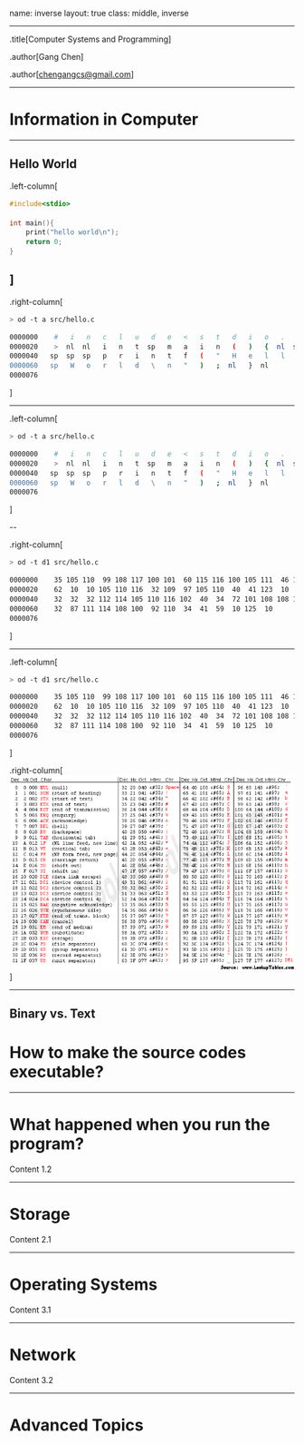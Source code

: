 name: inverse
layout: true
class: middle, inverse

---
.title[Computer Systems and Programming]

.author[Gang Chen]

.author[chengangcs@gmail.com]

---


# Information in Computer

---
## Hello World
.left-column[
```c
#include<stdio>

int main(){
    print("hello world\n");
    return 0;
}
```
]
--

.right-column[
```bash
> od -t a src/hello.c
```

```bash
0000000    #   i   n   c   l   u   d   e   <   s   t   d   i   o   .   h
0000020    >  nl  nl   i   n   t  sp   m   a   i   n   (   )   {  nl  sp
0000040   sp  sp  sp   p   r   i   n   t   f   (   "   H   e   l   l   o
0000060   sp   W   o   r   l   d   \   n   "   )   ;  nl   }  nl
0000076
```
]

---

.left-column[
```bash
> od -t a src/hello.c
```

```bash
0000000    #   i   n   c   l   u   d   e   <   s   t   d   i   o   .   h
0000020    >  nl  nl   i   n   t  sp   m   a   i   n   (   )   {  nl  sp
0000040   sp  sp  sp   p   r   i   n   t   f   (   "   H   e   l   l   o
0000060   sp   W   o   r   l   d   \   n   "   )   ;  nl   }  nl
0000076
```
]

--

.right-column[
```bash
> od -t d1 src/hello.c
```

```bash
0000000    35 105 110  99 108 117 100 101  60 115 116 100 105 111  46 104
0000020    62  10  10 105 110 116  32 109  97 105 110  40  41 123  10  32
0000040    32  32  32 112 114 105 110 116 102  40  34  72 101 108 108 111
0000060    32  87 111 114 108 100  92 110  34  41  59  10 125  10
0000076
```
]

---

.left-column[
```bash
> od -t d1 src/hello.c
```

```bash
0000000    35 105 110  99 108 117 100 101  60 115 116 100 105 111  46 104
0000020    62  10  10 105 110 116  32 109  97 105 110  40  41 123  10  32
0000040    32  32  32 112 114 105 110 116 102  40  34  72 101 108 108 111
0000060    32  87 111 114 108 100  92 110  34  41  59  10 125  10
0000076
```
]

.right-column[
![ASCII Table](imgs/asciifull.gif)
]

---

## Binary vs. Text

# How to make the source codes executable?




---
# What happened when you run the program?

Content 1.2


---
# Storage

Content 2.1


---
# Operating Systems

Content 3.1

---
# Network

Content 3.2

---
# Advanced Topics
